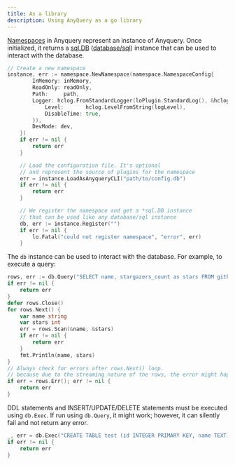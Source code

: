 ```yaml
---
title: As a library
description: Using AnyQuery as a go library
---
```



[Namespaces](https://pkg.go.dev/github.com/julien040/anyquery@v0.0.0-20240727154302-ea05a02d7d9b/namespace) in Anyquery represent an instance of Anyquery. Once initialized, it returns a [sql.DB](https://pkg.go.dev/database/sql#DB) ([database/sql](https://pkg.go.dev/database/sql)) instance that can be used to interact with the database.

```go
// Create a new namespace
instance, err := namespace.NewNamespace(namespace.NamespaceConfig{
        InMemory: inMemory,
        ReadOnly: readOnly,
        Path:     path,
        Logger: hclog.FromStandardLogger(loPlugin.StandardLog(), &hclog.LoggerOptions{
            Level:       hclog.LevelFromString(logLevel),
            DisableTime: true,
        }),
        DevMode: dev,
    })
    if err != nil {
        return err
    }

    // Load the configuration file. It's optional
    // and represent the source of plugins for the namespace
    err = instance.LoadAsAnyqueryCLI("path/to/config.db")
    if err != nil {
        return err
    }

    // We register the namespace and get a *sql.DB instance
    // that can be used like any database/sql instance
    db, err := instance.Register("")
    if err != nil {
        lo.Fatal("could not register namespace", "error", err)
    }
```

The `db` instance can be used to interact with the database. For example, to execute a query:

```go
rows, err := db.Query("SELECT name, stargazers_count as stars FROM github_repositories_from_user('cloudflare') ORDER BY stars DESC LIMIT 3")
if err != nil {
    return err
}
defer rows.Close()
for rows.Next() {
    var name string
    var stars int
    err = rows.Scan(&name, &stars)
    if err != nil {
        return err
    }
    fmt.Println(name, stars)
}
// Always check for errors after rows.Next() loop.
// because due to the streaming nature of the rows, the error might happen in the middle of the loop
if err = rows.Err(); err != nil {
    return err
}
```

DDL statements and INSERT/UPDATE/DELETE statements must be executed using `db.Exec`. If run using `db.Query`, it might work; however, it can silently fail and not return any error.

```go
_, err = db.Exec("CREATE TABLE test (id INTEGER PRIMARY KEY, name TEXT)")
if err != nil {
    return err
}
```
